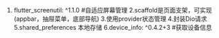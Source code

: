 1. flutter_screenutil: ^1.1.0 #自适应屏幕管理
2.scaffold是页面支架，可实现(appbar，抽屉菜单，底部导航)
3.使用provider状态管理
4.封装Dio请求
5.shared_preferences      本地存储
6.device_info: ^0.4.2+3   #获取设备信息
